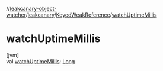//[leakcanary-object-watcher](../../../index.md)/[leakcanary](../index.md)/[KeyedWeakReference](index.md)/[watchUptimeMillis](watch-uptime-millis.md)

# watchUptimeMillis

[jvm]\
val [watchUptimeMillis](watch-uptime-millis.md): [Long](https://kotlinlang.org/api/latest/jvm/stdlib/kotlin/-long/index.html)
